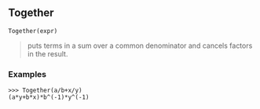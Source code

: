 ## Together

``` 
Together(expr)
``` 

> puts terms in a sum over a common denominator and cancels factors in the result. 

### Examples 
``` 
>>> Together(a/b+x/y)
(a*y+b*x)*b^(-1)*y^(-1)
``` 